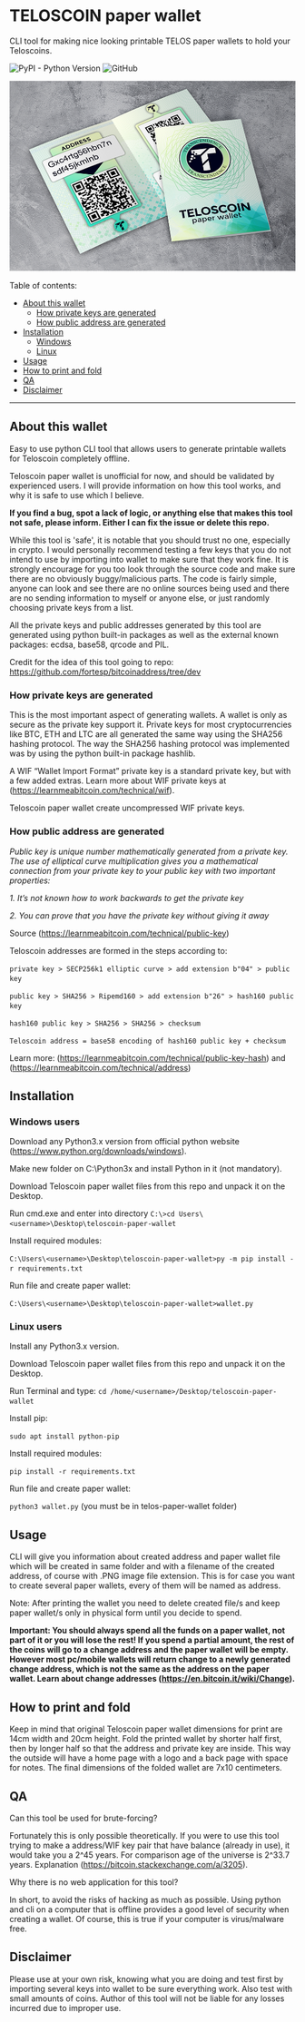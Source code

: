 # TELOSCOIN paper wallet
CLI tool for making nice looking printable TELOS paper wallets to hold your Teloscoins.

![PyPI - Python Version](https://img.shields.io/pypi/pyversions/Pillow?style=plastic) ![GitHub](https://img.shields.io/github/license/luxleather/teloscoin-paper-wallet?style=plastic)

![Showcase](https://github.com/luxleather/teloscoin-paper-wallet/blob/master/img/showcase.png)


Table of contents:
* [About this wallet](https://github.com/luxleather/teloscoin-paper-wallet#about-this-wallet)
    * [How private keys are generated](https://github.com/luxleather/teloscoin-paper-wallet#how-private-keys-are-generated)
    * [How public address are generated](https://github.com/luxleather/teloscoin-paper-wallet#how-public-address-are-generated)
* [Installation](https://github.com/luxleather/teloscoin-paper-wallet#installation)
    * [Windows](https://github.com/luxleather/teloscoin-paper-wallet#windows-users)
    * [Linux](https://github.com/luxleather/teloscoin-paper-wallet#linux-users)
* [Usage](https://github.com/luxleather/teloscoin-paper-wallet#usage)
* [How to print and fold](https://github.com/luxleather/teloscoin-paper-wallet#how-to-print-and-fold)
* [QA](https://github.com/luxleather/teloscoin-paper-wallet#qa)
* [Disclaimer](https://github.com/luxleather/teloscoin-paper-wallet#disclaimer)
___
## About this wallet

Easy to use python CLI tool that allows users to generate printable wallets for Teloscoin completely offline.

Teloscoin paper wallet is unofficial for now, and should be validated by experienced users. I will provide information on how this tool works, and why it is safe to use which I believe.

**If you find a bug, spot a lack of logic, or anything else that makes this tool not safe, please inform. Either I can fix the issue or delete this repo.**

While this tool is 'safe', it is notable that you should trust no one, especially in crypto. I would personally recommend testing a few keys that you do not intend to use by importing into wallet to make sure that they work fine. It is strongly encourage for you too look through the source code and make sure there are no obviously buggy/malicious parts. The code is fairly simple, anyone can look and see there are no online sources being used and there are no sending information to myself or anyone else, or just randomly choosing private keys from a list.

All the private keys and public addresses generated by this tool are generated using python built-in packages as well as the external known packages: ecdsa, base58, qrcode and PIL.

Credit for the idea of this tool going to repo: https://github.com/fortesp/bitcoinaddress/tree/dev

### How private keys are generated

This is the most important aspect of generating wallets. A wallet is only as secure as the private key support it. Private keys for most cryptocurrencies like BTC, ETH and LTC are all generated the same way using the SHA256 hashing protocol. The way the SHA256 hashing protocol was implemented was by using the python built-in package hashlib.

A WIF “Wallet Import Format” private key is a standard private key, but with a few added extras. Learn more about WIF private keys at (https://learnmeabitcoin.com/technical/wif).

Teloscoin paper wallet create uncompressed WIF private keys.

### How public address are generated

*Public key is unique number mathematically generated from a private key. The use of elliptical curve multiplication gives you a mathematical connection from your private key to your public key with two important properties:*

*1. It’s not known how to work backwards to get the private key*

*2. You can prove that you have the private key without giving it away*

Source (https://learnmeabitcoin.com/technical/public-key)

Teloscoin addresses are formed in the steps according to:

```private key > SECP256k1 elliptic curve > add extension b"04" > public key```

```public key > SHA256 > Ripemd160 > add extension b"26" > hash160 public key```

```hash160 public key > SHA256 > SHA256 > checksum```

```Teloscoin address = base58 encoding of hash160 public key + checksum```

Learn more: (https://learnmeabitcoin.com/technical/public-key-hash) and (https://learnmeabitcoin.com/technical/address)

## Installation

### Windows users

Download any Python3.x version from official python website (https://www.python.org/downloads/windows).

Make new folder on C:\Python3x and install Python in it (not mandatory).

Download Teloscoin paper wallet files from this repo and unpack it on the Desktop.

Run cmd.exe and enter into directory `C:\>cd Users\<username>\Desktop\teloscoin-paper-wallet`

Install required modules:

`C:\Users\<username>\Desktop\teloscoin-paper-wallet>py -m pip install -r requirements.txt`

Run file and create paper wallet:

`C:\Users\<username>\Desktop\teloscoin-paper-wallet>wallet.py`

### Linux users

Install any Python3.x version.

Download Teloscoin paper wallet files from this repo and unpack it on the Desktop.

Run Terminal and type: `cd /home/<username>/Desktop/teloscoin-paper-wallet`

Install pip:

`sudo apt install python-pip`

Install required modules:

`pip install -r requirements.txt`

Run file and create paper wallet:

`python3 wallet.py` (you must be in telos-paper-wallet folder)

## Usage

CLI will give you information about created address and paper wallet file which will be created in same folder and with a filename of the created address, of course with .PNG image file extension. This is for case you want to create several paper wallets, every of them will be named as address.

Note: After printing the wallet you need to delete created file/s and keep paper wallet/s only in physical form until you decide to spend.

**Important: You should always spend all the funds on a paper wallet, not part of it or you will lose the rest! If you spend a partial amount, the rest of the coins will go to a change address and the paper wallet will be empty. However most pc/mobile wallets will return change to a newly generated change address, which is not the same as the address on the paper wallet. Learn about change addresses (https://en.bitcoin.it/wiki/Change).**

## How to print and fold

Keep in mind that original Teloscoin paper wallet dimensions for print are 14cm width and 20cm height. Fold the printed wallet by shorter half first, then by longer half so that the address and private key are inside. This way the outside will have a home page with a logo and a back page with space for notes. The final dimensions of the folded wallet are 7x10 centimeters.

## QA

Can this tool be used for brute-forcing?

Fortunately this is only possible theoretically. If you were to use this tool trying to make a address/WIF key pair that have balance (already in use), it would take you a 2^45 years. For comparison age of the universe is 2^33.7 years. Explanation (https://bitcoin.stackexchange.com/a/3205).

Why there is no web application for this tool?

In short, to avoid the risks of hacking as much as possible. Using python and cli on a computer that is offline provides a good level of security when creating a wallet. Of course, this is true if your computer is virus/malware free.

## Disclaimer

Please use at your own risk, knowing what you are doing and test first by importing several keys into wallet to be sure everything work. Also test with small amounts of coins. Author of this tool will not be liable for any losses incurred due to improper use.
